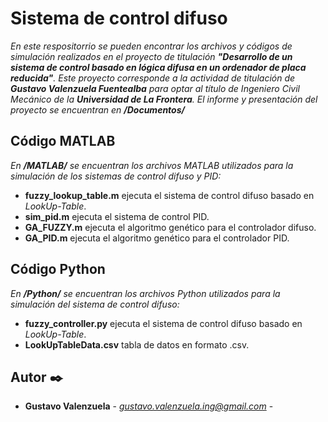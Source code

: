 # Sistema de control difuso

_En este respositorrio se pueden encontrar los archivos y códigos de simulación realizados en el proyecto de titulación **"Desarrollo de un sistema de control basado en lógica difusa en un ordenador de placa reducida"**. Este proyecto corresponde a la actividad de titulación de **Gustavo Valenzuela Fuentealba** para optar al título de Ingeniero Civil Mecánico de la **Universidad de La Frontera**. El informe y presentación del proyecto se encuentran en **/Documentos/**_

## Código MATLAB 

_En **/MATLAB/** se encuentran los archivos MATLAB utilizados para la simulación de los sistemas de control difuso y PID:_

* **fuzzy_lookup_table.m** ejecuta el sistema de control difuso basado en _LookUp-Table_.
* **sim_pid.m** ejecuta el sistema de control PID.
* **GA_FUZZY.m** ejecuta el algoritmo genético para el controlador difuso.
* **GA_PID.m** ejecuta el algoritmo genético para el controlador PID.

## Código Python

_En **/Python/** se encuentran los archivos Python utilizados para la simulación del sistema de control difuso:_

* **fuzzy_controller.py** ejecuta el sistema de control difuso basado en _LookUp-Table_.
* **LookUpTableData.csv** tabla de datos en formato .csv.

## Autor ✒️

* **Gustavo Valenzuela** - *gustavo.valenzuela.ing@gmail.com* - 
